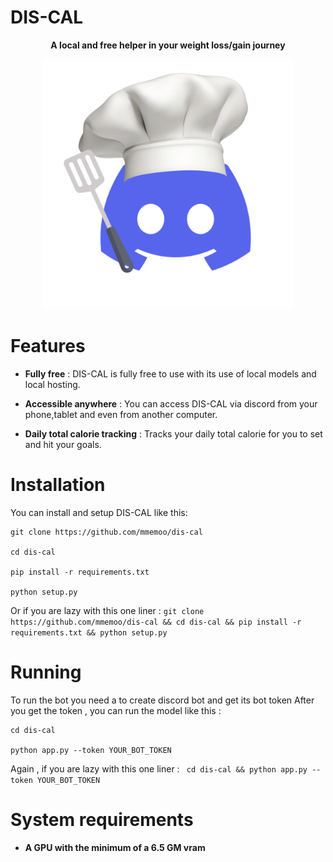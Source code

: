 # DIS-CAL
<p align = center><strong>A local and free helper in your weight loss/gain journey</strong></p>
<p align = center>
<a href="https://github.com/mmemoo/dis-cal"><img width="400" alt="DIS-CAL Logo" src="logo.png" /></a><br />
</p>

# Features

- **Fully free** : DIS-CAL is fully free to use with its use of local models and local hosting.

- **Accessible anywhere** : You can access DIS-CAL via discord from your phone,tablet and even from another computer.

- **Daily total calorie tracking** : Tracks your daily total calorie for you to set and hit your goals.

# Installation
You can install and setup DIS-CAL like this:
```
git clone https://github.com/mmemoo/dis-cal

cd dis-cal

pip install -r requirements.txt

python setup.py
```

Or if you are lazy with this one liner :
```git clone https://github.com/mmemoo/dis-cal && cd dis-cal && pip install -r requirements.txt && python setup.py```

# Running
To run the bot you need a to create discord bot and get its bot token
After you get the token , you can run the model like this :
```
cd dis-cal

python app.py --token YOUR_BOT_TOKEN
```

Again , if you are lazy with this one liner :
``` cd dis-cal && python app.py --token YOUR_BOT_TOKEN```

# System requirements
- **A GPU with the minimum of a 6.5 GM vram**
